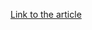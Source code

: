 [Link to the article](https://www.splunk.com/en_us/blog/security/deploy-test-monitor-mastering-microsoft-applocker-part-1.html)

